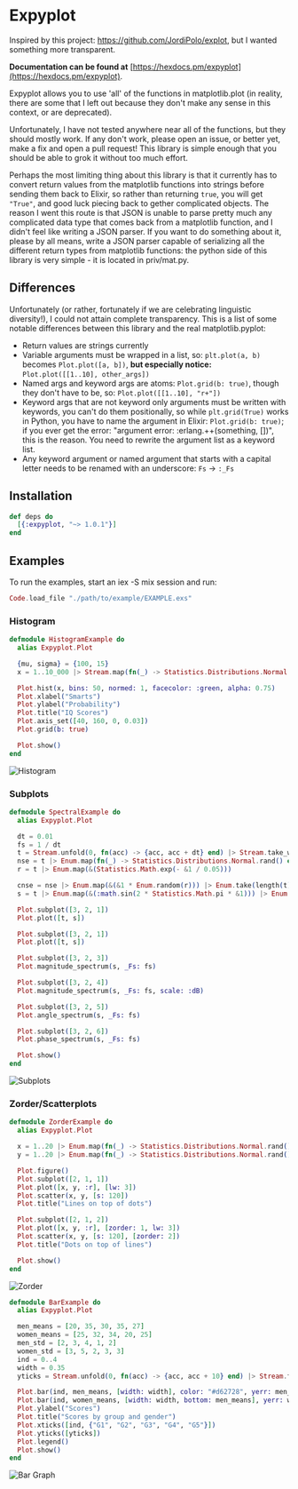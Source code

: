 # Expyplot

Inspired by this project:
https://github.com/JordiPolo/explot, but I wanted something more transparent.

<b>Documentation can be found at</b> [https://hexdocs.pm/expyplot](https://hexdocs.pm/expyplot).

Expyplot allows you to use 'all' of the functions in matplotlib.plot (in reality, there are some that I left out because they don't make any sense in this context, or
are deprecated).

Unfortunately, I have not tested anywhere near all of the functions, but they should mostly work. If any don't work, please open an issue, or better yet,
make a fix and open a pull request! This library is simple enough that you should be able to grok it without too much effort.

Perhaps the most limiting thing about this library is that it currently has to convert return values from the matplotlib functions into strings before
sending them back to Elixir, so rather than returning `true`, you will get `"True"`, and good luck piecing back to gether complicated objects. The reason I went this route
is that JSON is unable to parse pretty much any complicated data type that comes back from a matplotlib function, and I didn't feel like writing a JSON parser. If you
want to do something about it, please by all means, write a JSON parser capable of serializing all the different return types from matplotlib functions: the python
side of this library is very simple - it is located in priv/mat.py.

## Differences

Unfortunately (or rather, fortunately if we are celebrating linguistic diversity!), I could not attain complete transparency. This is a list of some notable differences
between this library and the real matplotlib.pyplot:

- Return values are strings currently
- Variable arguments must be wrapped in a list, so: `plt.plot(a, b)` becomes `Plot.plot([a, b])`, <b>but especially notice:</b> `Plot.plot([[1..10], other_args])`
- Named args and keyword args are atoms: `Plot.grid(b: true)`, though they don't have to be, so: `Plot.plot([[1..10], "r+"])`
- Keyword args that are not keyword only arguments must be written with keywords, you can't do them positionally, so while `plt.grid(True)` works in Python,
  you have to name the argument in Elixir: `Plot.grid(b: true)`; if you ever get the error: "argument error: :erlang.++(something, [])", this is the reason. You need
  to rewrite the argument list as a keyword list.
- Any keyword argument or named argument that starts with a capital letter needs to be renamed with an underscore: `Fs` -> `:_Fs`

## Installation

```elixir
def deps do
  [{:expyplot, "~> 1.0.1"}]
end
```

## Examples

To run the examples, start an iex -S mix session and run:

```elixir
Code.load_file "./path/to/example/EXAMPLE.exs"
```

### Histogram

```elixir
defmodule HistogramExample do
  alias Expyplot.Plot

  {mu, sigma} = {100, 15}
  x = 1..10_000 |> Stream.map(fn(_) -> Statistics.Distributions.Normal.rand(mu, sigma) end) |> Enum.to_list

  Plot.hist(x, bins: 50, normed: 1, facecolor: :green, alpha: 0.75)
  Plot.xlabel("Smarts")
  Plot.ylabel("Probability")
  Plot.title("IQ Scores")
  Plot.axis_set([40, 160, 0, 0.03])
  Plot.grid(b: true)

  Plot.show()
end
```
![Histogram](images/histogram.png)

### Subplots

```elixir
defmodule SpectralExample do
  alias Expyplot.Plot

  dt = 0.01
  fs = 1 / dt
  t = Stream.unfold(0, fn(acc) -> {acc, acc + dt} end) |> Stream.take_while(&(&1 < 10)) |> Enum.to_list
  nse = t |> Enum.map(fn(_) -> Statistics.Distributions.Normal.rand() end) |> Enum.to_list
  r = t |> Enum.map(&(Statistics.Math.exp(- &1 / 0.05)))

  cnse = nse |> Enum.map(&(&1 * Enum.random(r))) |> Enum.take(length(t)) # fake convolution. I didn't feel like writing a functional convolution.
  s = t |> Enum.map(&(:math.sin(2 * Statistics.Math.pi * &1))) |> Enum.zip(cnse) |> Enum.map(fn {el1, el2} -> el1 + el2 end)

  Plot.subplot([3, 2, 1])
  Plot.plot([t, s])

  Plot.subplot([3, 2, 1])
  Plot.plot([t, s])

  Plot.subplot([3, 2, 3])
  Plot.magnitude_spectrum(s, _Fs: fs)

  Plot.subplot([3, 2, 4])
  Plot.magnitude_spectrum(s, _Fs: fs, scale: :dB)

  Plot.subplot([3, 2, 5])
  Plot.angle_spectrum(s, _Fs: fs)

  Plot.subplot([3, 2, 6])
  Plot.phase_spectrum(s, _Fs: fs)

  Plot.show()
end
```
![Subplots](images/subplots.png)

### Zorder/Scatterplots

```elixir
defmodule ZorderExample do
  alias Expyplot.Plot

  x = 1..20 |> Enum.map(fn(_) -> Statistics.Distributions.Normal.rand() end) |> Enum.to_list
  y = 1..20 |> Enum.map(fn(_) -> Statistics.Distributions.Normal.rand() end) |> Enum.to_list

  Plot.figure()
  Plot.subplot([2, 1, 1])
  Plot.plot([x, y, :r], [lw: 3])
  Plot.scatter(x, y, [s: 120])
  Plot.title("Lines on top of dots")

  Plot.subplot([2, 1, 2])
  Plot.plot([x, y, :r], [zorder: 1, lw: 3])
  Plot.scatter(x, y, [s: 120], [zorder: 2])
  Plot.title("Dots on top of lines")

  Plot.show()
end
```
![Zorder](images/zorder.png)

```elixir
defmodule BarExample do
  alias Expyplot.Plot

  men_means = [20, 35, 30, 35, 27]
  women_means = [25, 32, 34, 20, 25]
  men_std = [2, 3, 4, 1, 2]
  women_std = [3, 5, 2, 3, 3]
  ind = 0..4
  width = 0.35
  yticks = Stream.unfold(0, fn(acc) -> {acc, acc + 10} end) |> Stream.take_while(&(&1 < 81)) |> Enum.to_list

  Plot.bar(ind, men_means, [width: width], color: "#d62728", yerr: men_std, label: "Men")
  Plot.bar(ind, women_means, [width: width, bottom: men_means], yerr: women_std, label: "Women")
  Plot.ylabel("Scores")
  Plot.title("Scores by group and gender")
  Plot.xticks([ind, {"G1", "G2", "G3", "G4", "G5"}])
  Plot.yticks([yticks])
  Plot.legend()
  Plot.show()
end
```
![Bar Graph](images/bar.png)

